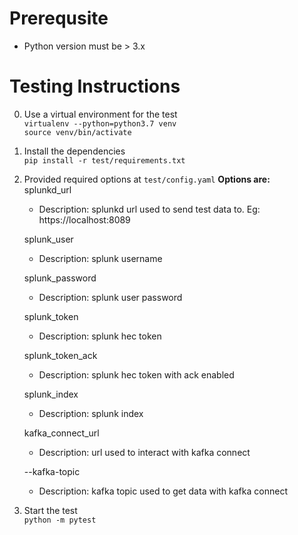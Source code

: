 
# Prerequsite
* Python version must be > 3.x

# Testing Instructions
0. Use a virtual environment for the test  
    `virtualenv --python=python3.7 venv`  
    `source venv/bin/activate`
1. Install the dependencies  
    `pip install -r test/requirements.txt`  
2. Provided required options at `test/config.yaml`
    **Options are:**  
    splunkd_url
    * Description: splunkd url used to send test data to. Eg: https://localhost:8089  

    splunk_user
    * Description: splunk username  

    splunk_password
    * Description: splunk user password  

    splunk_token
    * Description: splunk hec token  
  
    splunk_token_ack
    * Description: splunk hec token with ack enabled

    splunk_index
    * Description: splunk index   

    kafka_connect_url
    * Description: url used to interact with kafka connect  

    --kafka-topic
    * Description: kafka topic used to get data with kafka connect  

3. Start the test   
    `python -m pytest`